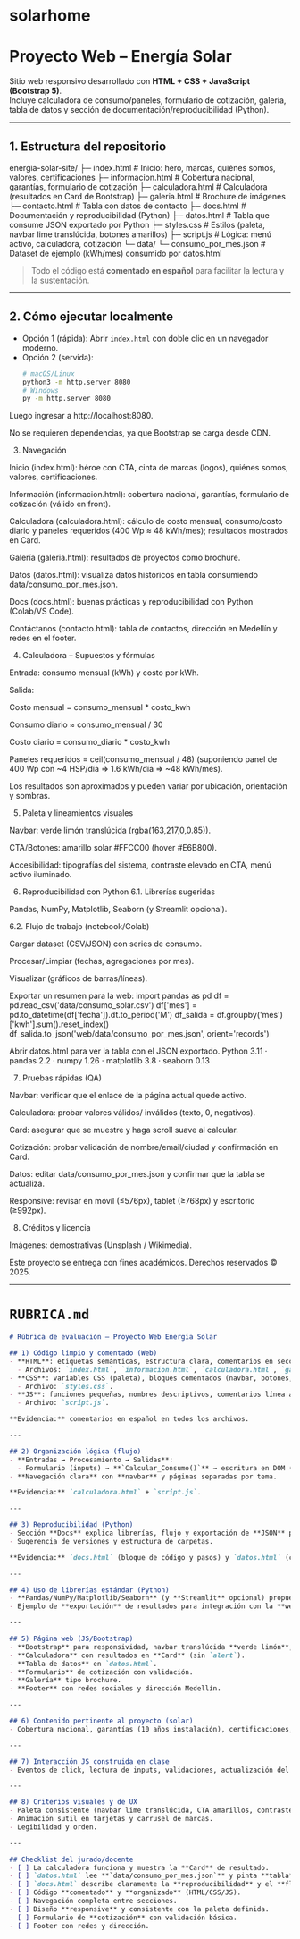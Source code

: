 # solarhome
# Proyecto Web – Energía Solar

Sitio web responsivo desarrollado con **HTML + CSS + JavaScript (Bootstrap 5)**.  
Incluye calculadora de consumo/paneles, formulario de cotización, galería, tabla de datos y sección de documentación/reproducibilidad (Python).

---

## 1. Estructura del repositorio

energia-solar-site/
├─ index.html # Inicio: hero, marcas, quiénes somos, valores, certificaciones
├─ informacion.html # Cobertura nacional, garantías, formulario de cotización
├─ calculadora.html # Calculadora (resultados en Card de Bootstrap)
├─ galeria.html # Brochure de imágenes
├─ contacto.html # Tabla con datos de contacto
├─ docs.html # Documentación y reproducibilidad (Python)
├─ datos.html # Tabla que consume JSON exportado por Python
├─ styles.css # Estilos (paleta, navbar lime translúcida, botones amarillos)
├─ script.js # Lógica: menú activo, calculadora, cotización
└─ data/
└─ consumo_por_mes.json # Dataset de ejemplo (kWh/mes) consumido por datos.html

> Todo el código está **comentado en español** para facilitar la lectura y la sustentación.

---

## 2. Cómo ejecutar localmente

- Opción 1 (rápida): Abrir `index.html` con doble clic en un navegador moderno.
- Opción 2 (servida):  
  ```bash
  # macOS/Linux
  python3 -m http.server 8080
  # Windows
  py -m http.server 8080

Luego ingresar a http://localhost:8080.

No se requieren dependencias, ya que Bootstrap se carga desde CDN.

3. Navegación

Inicio (index.html): héroe con CTA, cinta de marcas (logos), quiénes somos, valores, certificaciones.

Información (informacion.html): cobertura nacional, garantías, formulario de cotización (válido en front).

Calculadora (calculadora.html): cálculo de costo mensual, consumo/costo diario y paneles requeridos (400 Wp ≈ 48 kWh/mes); resultados mostrados en Card.

Galería (galeria.html): resultados de proyectos como brochure.

Datos (datos.html): visualiza datos históricos en tabla consumiendo data/consumo_por_mes.json.

Docs (docs.html): buenas prácticas y reproducibilidad con Python (Colab/VS Code).

Contáctanos (contacto.html): tabla de contactos, dirección en Medellín y redes en el footer.


4. Calculadora – Supuestos y fórmulas

Entrada: consumo mensual (kWh) y costo por kWh.

Salida:

Costo mensual = consumo_mensual * costo_kwh

Consumo diario ≈ consumo_mensual / 30

Costo diario = consumo_diario * costo_kwh

Paneles requeridos = ceil(consumo_mensual / 48)
(suponiendo panel de 400 Wp con ~4 HSP/día ⇒ 1.6 kWh/día ⇒ ~48 kWh/mes).

Los resultados son aproximados y pueden variar por ubicación, orientación y sombras.


5. Paleta y lineamientos visuales

Navbar: verde limón translúcida (rgba(163,217,0,0.85)).

CTA/Botones: amarillo solar #FFCC00 (hover #E6B800).

Accesibilidad: tipografías del sistema, contraste elevado en CTA, menú activo iluminado.

6. Reproducibilidad con Python
6.1. Librerías sugeridas

Pandas, NumPy, Matplotlib, Seaborn (y Streamlit opcional).

6.2. Flujo de trabajo (notebook/Colab)

Cargar dataset (CSV/JSON) con series de consumo.

Procesar/Limpiar (fechas, agregaciones por mes).

Visualizar (gráficos de barras/líneas).

Exportar un resumen para la web:
import pandas as pd
df = pd.read_csv('data/consumo_solar.csv')
df['mes'] = pd.to_datetime(df['fecha']).dt.to_period('M')
df_salida = df.groupby('mes')['kwh'].sum().reset_index()
df_salida.to_json('web/data/consumo_por_mes.json', orient='records')

Abrir datos.html para ver la tabla con el JSON exportado.
Python 3.11 · pandas 2.2 · numpy 1.26 · matplotlib 3.8 · seaborn 0.13

7. Pruebas rápidas (QA)

Navbar: verificar que el enlace de la página actual quede activo.

Calculadora: probar valores válidos/ inválidos (texto, 0, negativos).

Card: asegurar que se muestre y haga scroll suave al calcular.

Cotización: probar validación de nombre/email/ciudad y confirmación en Card.

Datos: editar data/consumo_por_mes.json y confirmar que la tabla se actualiza.

Responsive: revisar en móvil (≤576px), tablet (≥768px) y escritorio (≥992px).

8. Créditos y licencia

Imágenes: demostrativas (Unsplash / Wikimedia).

Este proyecto se entrega con fines académicos. Derechos reservados © 2025.



---

# `RUBRICA.md`

```markdown
# Rúbrica de evaluación – Proyecto Web Energía Solar

## 1) Código limpio y comentado (Web)
- **HTML**: etiquetas semánticas, estructura clara, comentarios en secciones clave.  
  - Archivos: `index.html`, `informacion.html`, `calculadora.html`, `galeria.html`, `datos.html`, `docs.html`, `contacto.html`.
- **CSS**: variables CSS (paleta), bloques comentados (navbar, botones, card, galería).  
  - Archivo: `styles.css`.
- **JS**: funciones pequeñas, nombres descriptivos, comentarios línea a línea en cálculo y DOM.  
  - Archivo: `script.js`.

**Evidencia:** comentarios en español en todos los archivos.

---

## 2) Organización lógica (flujo)
- **Entradas → Procesamiento → Salidas**:
  - Formulario (inputs) → **`Calcular_Consumo()`** → escritura en DOM (`innerText`) + **Card Bootstrap**.
- **Navegación clara** con **navbar** y páginas separadas por tema.

**Evidencia:** `calculadora.html` + `script.js`.

---

## 3) Reproducibilidad (Python)
- Sección **Docs** explica librerías, flujo y exportación de **JSON** para la web.  
- Sugerencia de versiones y estructura de carpetas.

**Evidencia:** `docs.html` (bloque de código y pasos) y `datos.html` (consumo de JSON).

---

## 4) Uso de librerías estándar (Python)
- **Pandas/NumPy/Matplotlib/Seaborn** (y **Streamlit** opcional) propuestos en `docs.html`.
- Ejemplo de **exportación** de resultados para integración con la **web**.

---

## 5) Página web (JS/Bootstrap)
- **Bootstrap** para responsividad, navbar translúcida **verde limón**, botones **amarillos** (paleta Erco-like).  
- **Calculadora** con resultados en **Card** (sin `alert`).  
- **Tabla de datos** en `datos.html`.  
- **Formulario** de cotización con validación.  
- **Galería** tipo brochure.  
- **Footer** con redes sociales y dirección Medellín.

---

## 6) Contenido pertinente al proyecto (solar)
- Cobertura nacional, garantías (10 años instalación), certificaciones, valores, clientes.

---

## 7) Interacción JS construida en clase
- Eventos de click, lectura de inputs, validaciones, actualización del DOM, **scroll suave** a resultados.

---

## 8) Criterios visuales y de UX
- Paleta consistente (navbar lime translúcida, CTA amarillos, contraste).  
- Animación sutil en tarjetas y carrusel de marcas.  
- Legibilidad y orden.

---

## Checklist del jurado/docente
- [ ] La calculadora funciona y muestra la **Card** de resultado.  
- [ ] `datos.html` lee **`data/consumo_por_mes.json`** y pinta **tabla**.  
- [ ] `docs.html` describe claramente la **reproducibilidad** y el **flujo** en Python.  
- [ ] Código **comentado** y **organizado** (HTML/CSS/JS).  
- [ ] Navegación completa entre secciones.  
- [ ] Diseño **responsive** y consistente con la paleta definida.  
- [ ] Formulario de **cotización** con validación básica.  
- [ ] Footer con redes y dirección.  

